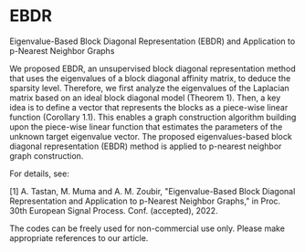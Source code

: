 # EBDR
Eigenvalue-Based Block Diagonal Representation (EBDR) and Application to p-Nearest Neighbor Graphs

We proposed EBDR, an unsupervised block diagonal representation method that uses the eigenvalues of a block diagonal affinity matrix, to deduce 
the sparsity level. Therefore, we first analyze the eigenvalues of the Laplacian matrix based on an ideal block diagonal model (Theorem 1). Then, 
a key idea is to define a vector that represents the blocks as a piece-wise linear function (Corollary 1.1). This enables a graph construction 
algorithm building upon the piece-wise linear function that estimates the parameters of the unknown target eigenvalue vector. The proposed 
eigenvalues-based block diagonal representation (EBDR) method is applied to p-nearest neighbor graph construction.

For details, see:

[1] A. Tastan, M. Muma and A. M. Zoubir, "Eigenvalue-Based Block Diagonal Representation and Application to p-Nearest Neighbor Graphs," in Proc.
30th European Signal Process. Conf. (accepted), 2022.

The codes can be freely used for non-commercial use only. Please make appropriate references to our article.
